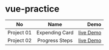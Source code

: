 # vue-practice

| No         |      Name      |                                                       Demo |
| ---------- | :------------: | ---------------------------------------------------------: |
| Project 01 | Expending Card | [live Demo](https://nurriyad-expending-cards.netlify.app/) |
| Project 02 | Progress Steps |  [live Demo](https://nurriyad-progress-steps.netlify.app/) |
